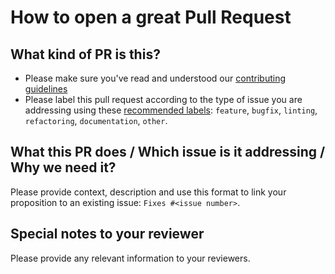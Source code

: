 # How to open a great Pull Request

## What kind of PR is this?

- Please make sure you've read and understood our [contributing guidelines](./CONTRIBUTING.md)
- Please label this pull request according to the type of issue you are addressing using these [recommended labels](./CONTRIBUTING.md#type-of-issue-and-issue-state): `feature`, `bugfix`, `linting`, `refactoring`, `documentation`, `other`.

## What this PR does / Which issue is it addressing / Why we need it?

Please provide context, description and use this format to link your proposition to an existing issue: `Fixes #<issue number>`.

## Special notes to your reviewer

Please provide any relevant information to your reviewers.
